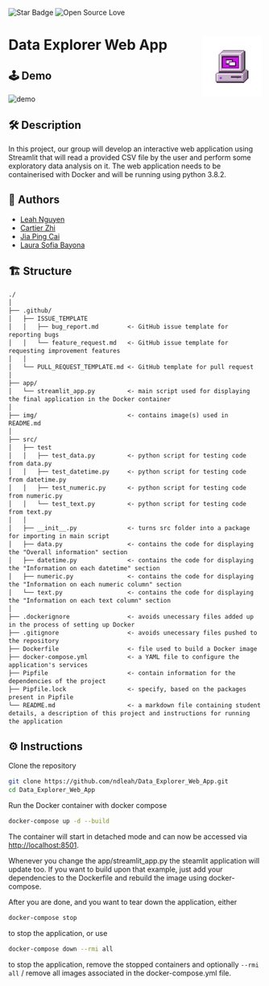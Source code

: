 ![Star Badge](https://img.shields.io/static/v1?label=%F0%9F%8C%9F&message=If%20Useful&style=style=flat&color=BC4E99)
![Open Source Love](https://badges.frapsoft.com/os/v1/open-source.svg?v=103)

# Data Explorer Web App <img src="/img/computer.jpg" align="right" width="120" />

## 🕹️ Demo

![demo](/img/demo.gif)

## 🛠️ Description
In this project, our group will develop an interactive web application using Streamlit that will read a provided CSV file by the user and perform some exploratory data analysis on it. The web application needs to be containerised with Docker and will be running using python 3.8.2.

## 👤 Authors

* [Leah Nguyen](https://github.com/ndleah)
* [Cartier Zhi](https://github.com/cartierz)
* [Jia Ping Cai](https://github.com/caijiaping)
* [Laura Sofia Bayona](https://github.com/Laurabayonaf)

## 🏗️ Structure

```
./
│
├── .github/
│   ├── ISSUE_TEMPLATE       
│   │   ├── bug_report.md        <- GitHub issue template for reporting bugs  
│   │   └── feature_request.md   <- GitHub issue template for requesting improvement features
│   │
│   └── PULL_REQUEST_TEMPLATE.md <- GitHub template for pull request
│
├── app/
│   └── streamlit_app.py         <- main script used for displaying the final application in the Docker container
│
├── img/                         <- contains image(s) used in README.md 
│
├── src/
│   ├── test
│   │   ├── test_data.py         <- python script for testing code from data.py
│   │   ├── test_datetime.py     <- python script for testing code from datetime.py
│   │   ├── test_numeric.py      <- python script for testing code from numeric.py
│   │   └── test_text.py         <- python script for testing code from text.py
│   │
│   ├── __init__.py              <- turns src folder into a package for importing in main script
│   ├── data.py                  <- contains the code for displaying the "Overall information" section
│   ├── datetime.py              <- contains the code for displaying the "Information on each datetime" section
│   ├── numeric.py               <- contains the code for displaying the "Information on each numeric column" section
│   └── text.py                  <- contains the code for displaying the "Information on each text column" section
│   
├── .dockerignore                <- avoids unecessary files added up in the process of setting up Docker
├── .gitignore                   <- avoids unecessary files pushed to the repository
├── Dockerfile                   <- file used to build a Docker image
├── docker-compose.yml           <- a YAML file to configure the application's services
├── Pipfile                      <- contain information for the dependencies of the project
├── Pipfile.lock                 <- specify, based on the packages present in Pipfile
└── README.md                    <- a markdown file containing student details, a description of this project and instructions for running the application
```

## ⚙️ Instructions

Clone the repository

```bash
git clone https://github.com/ndleah/Data_Explorer_Web_App.git
cd Data_Explorer_Web_App
```

Run the Docker container with docker compose

```bash
docker-compose up -d --build
```

The container will start in detached mode and can now be accessed via [http://localhost:8501](http://localhost:8501). 

Whenever you change the app/streamlit_app.py the steamlit application will update too. If you want to build upon that example, just add your dependencies to the Dockerfile and rebuild the image using docker-compose.

After you are done, and you want to tear down the application, either

```bash
docker-compose stop
```

to stop the application, or use 

```bash
docker-compose down --rmi all
```

to stop the application, remove the stopped containers and optionally `--rmi all` / remove all images associated in the docker-compose.yml file.